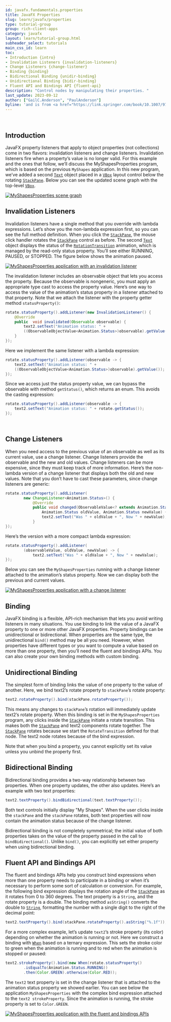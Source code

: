 ```yaml
---
id: javafx.fundamentals.properties
title: JavaFX Properties
slug: learn/javafx/properties
type: tutorial-group
group: rich-client-apps
category: javafx
layout: learn/tutorial-group.html
subheader_select: tutorials
main_css_id: learn
toc:
- Introduction {intro}
- Invalidation Listeners {invalidation-listeners}
- Change Listeners {change-listener}
- Binding {binding}
- Bidirectional Binding {unidir-binding}
- Unidirectional Binding {bidir-binding}
- Fluent API and Bindings API {fluent-api}
description: "Control nodes by manipulating their properties. "
last_update: 2023-09-12
author: ["GailC.Anderson", "PaulAnderson"]
byline: 'and is from <a href="https://link.springer.com/book/10.1007/978-1-4842-7268-8">The Definitive Guide to Modern Java Clients with JavaFX 17</a> graciously contributed by Apress.'
---
```


<a id="intro">&nbsp;</a>
## Introduction

JavaFX property listeners that apply to object properties (not collections) come in two flavors: invalidation listeners and change listeners. Invalidation listeners fire when a property’s value is no longer valid. 
For this example and the ones that follow, we’ll discuss the MyShapesProperties program, which is based on the previous `MyShapes` application. In this new program, we’ve added a second [`Text`](javafxdoc:Text) object placed in a [`VBox`](javafxdoc:VBox) layout control below the rotating [`StackPane`](javafxdoc:StackPane). 
Below you can see the updated scene graph with the top-level [`VBox`](javafxdoc:VBox).

[![MyShapesProperties scene graph](/assets/images/javafx/myshapes-properties.png)](/assets/images/javafx/myshapes-properties.png)
<a id="invalidation-listeners">&nbsp;</a>
## Invalidation Listeners

Invalidation listeners have a single method that you override with lambda expressions. Let’s show you the non-lambda expression first, so you can see the full method definition. 
When you click the [`StackPane`](javafxdoc:StackPane), the mouse click handler rotates the [`StackPane`](javafxdoc:StackPane) control as before. The second [`Text`](javafxdoc:Text) object displays the status of the [`RotationTransition`](javafxdoc:RotationTransition) animation, which is managed by the read-only status property. 
You’ll see either RUNNING, PAUSED, or STOPPED. The figure below shows the animation paused.

[![MyShapesProperties application with an invalidation listener](/assets/images/javafx/myshapes-properties-invalidation.png)](/assets/images/javafx/myshapes-properties-invalidation.png)

The invalidation listener includes an observable object that lets you access the property. Because the observable is nongeneric, you must apply an appropriate type cast to access the property value. 
Here’s one way to access the value of the animation’s status property in a listener attached to that property. Note that we attach the listener with the property getter method `statusProperty()`:

```java
rotate.statusProperty().addListener(new InvalidationListener() {
    @Override
    public  void invalidated(Observable observable) {
		text2.setText("Animation status: " +
        ((ObservableObjectValue<Animation.Status>)observable).getValue());
    }
});
```

Here we implement the same listener with a lambda expression:

```java
rotate.statusProperty().addListener(observable -> {
    text2.setText("Animation status: " +
    ((ObservableObjectValue<Animation.Status>)observable).getValue());
});
```

Since we access just the status property value, we can bypass the observable with method `getStatus()`, which returns an enum. This avoids the casting expression:

```java
rotate.statusProperty().addListener(observable -> {
	text2.setText("Animation status: " + rotate.getStatus());
});
```
<a id="change-listeners">&nbsp;</a>
## Change Listeners

When you need access to the previous value of an observable as well as its current value, use a change listener. Change listeners provide the observable and the new and old values. 
Change listeners can be more expensive, since they must keep track of more information. Here’s the non-lambda version of a change listener that displays both the old and new values. 
Note that you don’t have to cast these parameters, since change listeners are generic:

```java
rotate.statusProperty().addListener(
		new ChangeListener<Animation.Status>() {
			@Override 
            public void changed(ObservableValue<? extends Animation.Status> observableValue,
                Animation.Status oldValue, Animation.Status newValue) {
				text2.setText("Was " + oldValue + ", Now " + newValue);
            }
});
```
Here’s the version with a more compact lambda expression:

```java 
rotate.statusProperty().addListener(
		(observableValue, oldValue, newValue) -> {
			text2.setText("Was " + oldValue + ", Now " + newValue);
});
```

Below you can see the `MyShapesProperties` running with a change listener attached to the animation’s status property. Now we can display both the previous and current values.

[![MyShapesProperties application with a change listener](/assets/images/javafx/myshapes-properties-change.png)](/assets/images/javafx/myshapes-properties-change.png)
<a id="binding">&nbsp;</a>
## Binding

JavaFX binding is a flexible, API-rich mechanism that lets you avoid writing listeners in many situations. You use binding to link the value of a JavaFX property to one or more other JavaFX properties. 
Property bindings can be unidirectional or bidirectional. When properties are the same type, the unidirectional `bind()` method may be all you need. 
However, when properties have different types or you want to compute a value based on more than one property, then you’ll need the fluent and bindings APIs. 
You can also create your own binding methods with custom binding.
<a id="unidir-binding">&nbsp;</a>
## Unidirectional Binding

The simplest form of binding links the value of one property to the value of another. Here, we bind text2’s rotate property to `stackPane`’s rotate property:

```java
text2.rotateProperty().bind(stackPane.rotateProperty());
```

This means any changes to `stackPane`’s rotation will immediately update text2’s rotate property. When this binding is set in the `MyShapesProperties` program, any clicks inside the [`StackPane`](javafxdoc:StackPane) initiate a rotate transition. 
This makes both the [`StackPane`](javafxdoc:StackPane) and text2 components rotate together. The [`StackPane`](javafxdoc:StackPane) rotates because we start the `RotateTransition` defined for that node. The text2 node rotates because of the bind expression.

Note that when you bind a property, you cannot explicitly set its value unless you unbind the property first.
<a id="bidir-binding">&nbsp;</a>
## Bidirectional Binding

Bidirectional binding provides a two-way relationship between two properties. When one property updates, the other also updates. Here’s an example with two text properties:

```java
text2.textProperty().bindBidirectional(text.textProperty());
```
Both text controls initially display "My Shapes". When the user clicks inside the `stackPane` and the `stackPane` rotates, both text properties will now contain the animation status because of the change listener.

Bidirectional binding is not completely symmetrical; the initial value of both properties takes on the value of the property passed in the call to `bindBidirectional()`. Unlike `bind()`, you can explicitly set either property when using bidirectional binding.
<a id="fluent-api">&nbsp;</a>
## Fluent API and Bindings API

The fluent and bindings APIs help you construct bind expressions when more than one property needs to participate in a binding or when it’s necessary to perform some sort of calculation or conversion. 
For example, the following bind expression displays the rotation angle of the [`StackPane`](javafxdoc:StackPane) as it rotates from 0 to 360 degrees. The text property is a `String`, and the rotate property is a double. 
The binding method `asString()` converts the double to [`String`](javadoc:String), formatting the number with a single digit to the right of the decimal point:

```java
text2.textProperty().bind(stackPane.rotateProperty().asString("%.1f"));
```

For a more complex example, let’s update `text2`’s stroke property (its color) depending on whether the animation is running or not. Here we construct a binding with [`When`](javafxdoc:When) based on a ternary expression. 
This sets the stroke color to green when the animation is running and to red when the animation is stopped or paused:

```java
text2.strokeProperty().bind(new When(rotate.statusProperty()
        .isEqualTo(Animation.Status.RUNNING))
        .then(Color.GREEN).otherwise(Color.RED));
```

The `text2` text property is set in the change listener that is attached to the animation status property we showed earlier.
You can see below the application `MyShapesProperties` with the complex bind expression attached to the `text2 strokeProperty`. Since the animation is running, the stroke property is set to `Color.GREEN`.

[![MyShapesProperties application with the fluent and bindings APIs](/assets/images/javafx/myshapes-properties-fluent.png)](/assets/images/javafx/myshapes-properties-fluent.png)
